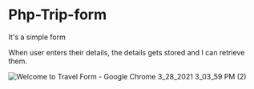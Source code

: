 # Php-Trip-form

It's a simple form

When user enters their details, the details gets stored and I can retrieve them.

![Welcome to Travel Form - Google Chrome 3_28_2021 3_03_59 PM (2)](https://user-images.githubusercontent.com/69809754/112748251-303dda80-8fd8-11eb-9722-08c8b505d57c.png)
